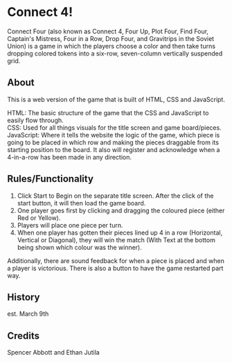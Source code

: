 # Connect 4!

Connect Four (also known as Connect 4, Four Up, Plot Four, Find Four, Captain's Mistress, Four in a Row, Drop Four, and Gravitrips in the Soviet Union) is a game in which the players choose a color and then take turns dropping colored tokens into a six-row, seven-column vertically suspended grid.

## About 

This is a web version of the game that is built of HTML, CSS and JavaScript.

HTML: The basic structure of the game that the CSS and JavaScript to easily flow through.
<br>CSS: Used for all things visuals for the title screen and game board/pieces.
<br>JavaScript: Where it tells the website the logic of the game, which piece is going to be placed in which row and making the pieces draggable from its starting position to the board. It also will register and acknowledge when a 4-in-a-row has been made in any direction.

## Rules/Functionality

1. Click Start to Begin on the separate title screen. After the click of the start button, it will then load the game board.
2. One player goes first by clicking and dragging the coloured piece (either Red or Yellow).
3. Players will place one piece per turn.
4. When one player has gotten their pieces lined up 4 in a row (Horizontal, Vertical or Diagonal), they will win the match (With Text at the bottom being shown which colour was the winner).

Additionally, there are sound feedback for when a piece is placed and when a player is victorious. There is also a button to have the game restarted part way.

## History

est. March 9th

## Credits

Spencer Abbott and Ethan Jutila

